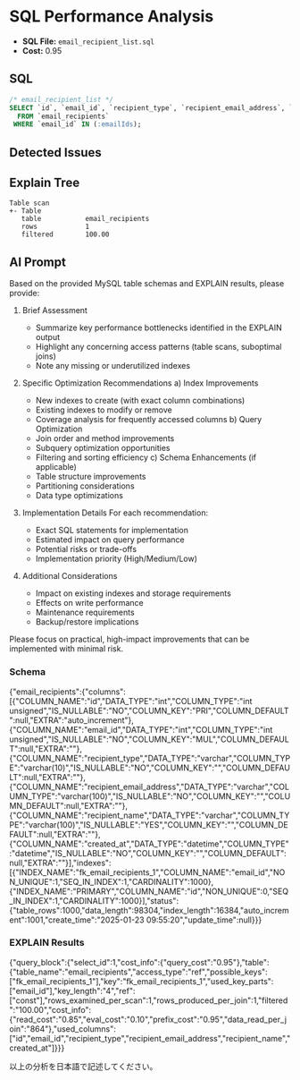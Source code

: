# SQL Performance Analysis
- **SQL File:** `email_recipient_list.sql`
- **Cost:** 0.95

## SQL
```sql
/* email_recipient_list */
SELECT `id`, `email_id`, `recipient_type`, `recipient_email_address`, `recipient_name`, `created_at`
  FROM `email_recipients`
 WHERE `email_id` IN (:emailIds);

```

## Detected Issues


## Explain Tree
```
Table scan
+- Table
   table           email_recipients
   rows            1
   filtered        100.00
```

## AI Prompt
Based on the provided MySQL table schemas and EXPLAIN results, please provide:

1. Brief Assessment
   - Summarize key performance bottlenecks identified in the EXPLAIN output
   - Highlight any concerning access patterns (table scans, suboptimal joins)
   - Note any missing or underutilized indexes

2. Specific Optimization Recommendations
   a) Index Improvements
      - New indexes to create (with exact column combinations)
      - Existing indexes to modify or remove
      - Coverage analysis for frequently accessed columns
   b) Query Optimization
      - Join order and method improvements
      - Subquery optimization opportunities
      - Filtering and sorting efficiency
   c) Schema Enhancements (if applicable)
      - Table structure improvements
      - Partitioning considerations
      - Data type optimizations

3. Implementation Details
   For each recommendation:
     - Exact SQL statements for implementation
     - Estimated impact on query performance
     - Potential risks or trade-offs
     - Implementation priority (High/Medium/Low)

4. Additional Considerations
   - Impact on existing indexes and storage requirements
   - Effects on write performance
   - Maintenance requirements
   - Backup/restore implications

Please focus on practical, high-impact improvements that can be implemented with minimal risk.

### Schema
{"email_recipients":{"columns":[{"COLUMN_NAME":"id","DATA_TYPE":"int","COLUMN_TYPE":"int unsigned","IS_NULLABLE":"NO","COLUMN_KEY":"PRI","COLUMN_DEFAULT":null,"EXTRA":"auto_increment"},{"COLUMN_NAME":"email_id","DATA_TYPE":"int","COLUMN_TYPE":"int unsigned","IS_NULLABLE":"NO","COLUMN_KEY":"MUL","COLUMN_DEFAULT":null,"EXTRA":""},{"COLUMN_NAME":"recipient_type","DATA_TYPE":"varchar","COLUMN_TYPE":"varchar(10)","IS_NULLABLE":"NO","COLUMN_KEY":"","COLUMN_DEFAULT":null,"EXTRA":""},{"COLUMN_NAME":"recipient_email_address","DATA_TYPE":"varchar","COLUMN_TYPE":"varchar(100)","IS_NULLABLE":"NO","COLUMN_KEY":"","COLUMN_DEFAULT":null,"EXTRA":""},{"COLUMN_NAME":"recipient_name","DATA_TYPE":"varchar","COLUMN_TYPE":"varchar(100)","IS_NULLABLE":"YES","COLUMN_KEY":"","COLUMN_DEFAULT":null,"EXTRA":""},{"COLUMN_NAME":"created_at","DATA_TYPE":"datetime","COLUMN_TYPE":"datetime","IS_NULLABLE":"NO","COLUMN_KEY":"","COLUMN_DEFAULT":null,"EXTRA":""}],"indexes":[{"INDEX_NAME":"fk_email_recipients_1","COLUMN_NAME":"email_id","NON_UNIQUE":1,"SEQ_IN_INDEX":1,"CARDINALITY":1000},{"INDEX_NAME":"PRIMARY","COLUMN_NAME":"id","NON_UNIQUE":0,"SEQ_IN_INDEX":1,"CARDINALITY":1000}],"status":{"table_rows":1000,"data_length":98304,"index_length":16384,"auto_increment":1001,"create_time":"2025-01-23 09:55:20","update_time":null}}}

### EXPLAIN Results
{"query_block":{"select_id":1,"cost_info":{"query_cost":"0.95"},"table":{"table_name":"email_recipients","access_type":"ref","possible_keys":["fk_email_recipients_1"],"key":"fk_email_recipients_1","used_key_parts":["email_id"],"key_length":"4","ref":["const"],"rows_examined_per_scan":1,"rows_produced_per_join":1,"filtered":"100.00","cost_info":{"read_cost":"0.85","eval_cost":"0.10","prefix_cost":"0.95","data_read_per_join":"864"},"used_columns":["id","email_id","recipient_type","recipient_email_address","recipient_name","created_at"]}}}

以上の分析を日本語で記述してください。
